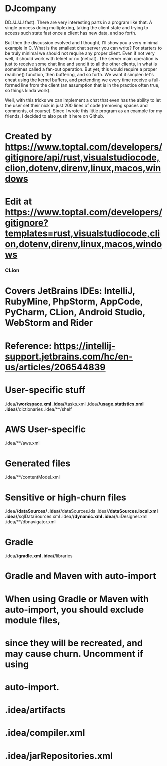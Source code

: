 # DJcompany
DDJJJJJ
fast). There are very interesting parts in a program like that. A single process doing multiplexing, taking the client state and trying to access such state fast once a client has new data, and so forth.

But then the discussion evolved and I thought, I'll show you a very minimal example in C. What is the smallest chat server you can write? For starters to be truly minimal we should not require any proper client. Even if not very well, it should work with telnet or nc (netcat). The server main operation is just to receive some chat line and send it to all the other clients, in what is sometimes called a fan-out operation. But yet, this would require a proper readline() function, then buffering, and so forth. We want it simpler: let's cheat using the kernel buffers, and pretending we every time receive a full-formed line from the client (an assumption that is in the practice often true, so things kinda work).

Well, with this tricks we can implement a chat that even has the ability to let the user set their nick in just 200 lines of code (removing spaces and comments, of course). Since I wrote this little program as an example for my friends, I decided to also push it here on Github.


# Created by https://www.toptal.com/developers/gitignore/api/rust,visualstudiocode,clion,dotenv,direnv,linux,macos,windows
# Edit at https://www.toptal.com/developers/gitignore?templates=rust,visualstudiocode,clion,dotenv,direnv,linux,macos,windows

### CLion ###
# Covers JetBrains IDEs: IntelliJ, RubyMine, PhpStorm, AppCode, PyCharm, CLion, Android Studio, WebStorm and Rider
# Reference: https://intellij-support.jetbrains.com/hc/en-us/articles/206544839

# User-specific stuff
.idea/**/workspace.xml
.idea/**/tasks.xml
.idea/**/usage.statistics.xml
.idea/**/dictionaries
.idea/**/shelf

# AWS User-specific
.idea/**/aws.xml

# Generated files
.idea/**/contentModel.xml

# Sensitive or high-churn files
.idea/**/dataSources/
.idea/**/dataSources.ids
.idea/**/dataSources.local.xml
.idea/**/sqlDataSources.xml
.idea/**/dynamic.xml
.idea/**/uiDesigner.xml
.idea/**/dbnavigator.xml

# Gradle
.idea/**/gradle.xml
.idea/**/libraries

# Gradle and Maven with auto-import
# When using Gradle or Maven with auto-import, you should exclude module files,
# since they will be recreated, and may cause churn.  Uncomment if using
# auto-import.
# .idea/artifacts
# .idea/compiler.xml
# .idea/jarRepositories.xml
